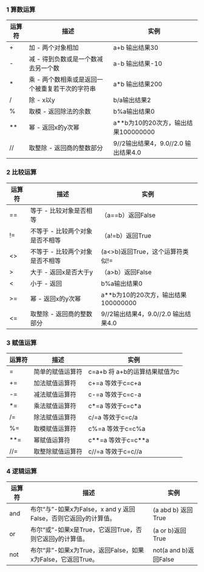 
### 1 算数运算

| 运算符 | 描述 | 实例 |
| --- | --- | --- |
| + | 加 - 两个对象相加 | a+b 输出结果30 |
| - | 减 - 得到负数或是一个数减去另一个数 | a-b 输出结果-10 |
| * | 乘 - 两个数相乘或是返回一个被重复若干次的字符串 | a*b 输出结果200 |
| / | 除 - x以y | b/a输出结果2 |
| % | 取模 - 返回除法的余数 |  b%a输出结果0 |
| ** | 幂 - 返回x的y次幂 | a**b为10的20次方，输出结果100000000 |
| // | 取整除 - 返回商的整数部分 | 9//2输出结果4，9.0//2.0 输出结果4.0 |


### 2 比较运算

| 运算符 | 描述 | 实例 |
| --- | --- | --- |
| == | 等于 - 比较对象是否相等 | （a==b）返回False |
| != | 不等于 - 比较两个对象是否不相等 | （a!=b）返回True |
| <> | 不等于 - 比较两个对象是否不相等 | (a<>b)返回True，这个运算符类似!= |
| > | 大于 - 返回x是否大于y |（a>b）返回False|
| < | 小于 - 返回 |  b%a输出结果0 |
| >= | 幂 - 返回x的y次幂 | a**b为10的20次方，输出结果100000000 |
| <= | 取整除 - 返回商的整数部分 | 9//2输出结果4，9.0//2.0 输出结果4.0 |


### 3 赋值运算

| 运算符 | 描述 | 实例 |
| --- | --- | --- |
| = | 简单的赋值运算符 | c=a+b 将 a+b的运算结果赋值为c |
| += | 加法赋值运算符 | c+=a 等效于c=c+a |
| -= | 减法赋值运算符 | c-=a 等效于c=c-a|
| *= | 乘法赋值运算符 | c*=a 等效于c=c*a|
| /= | 除法赋值运算符 |c/=a 等效于c=c/a|
| %= | 取模赋值运算符 |  c%=a 等效于c=c%a |
| **= | 幂赋值运算符 | c\*\*=a 等效于c=c\*\*a |
| //= | 取整除赋值运算符 | c//=a 等效于c=c//a |

### 4 逻辑运算

| 运算符 | 描述 | 实例 |
| --- | --- | --- |
| and | 布尔“与”-如果x为False，x and y 返回False，否则它返回y的计算值。 | (a abd b) 返回True |
| or | 布尔“或”-如果x是True，它返回True，否则它返回y的计算值。 | (a or b)返回True |
| not | 布尔“非”-如果x为True，返回False，如果x为False，它返回True。 | not(a and b)返回False |




